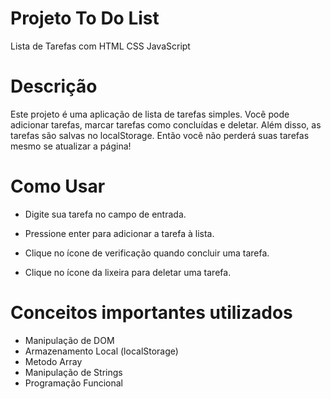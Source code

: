 # Projeto To Do List
Lista de Tarefas com HTML CSS JavaScript

# Descrição
Este projeto é uma aplicação de lista de tarefas simples. Você pode adicionar tarefas, marcar tarefas como concluídas e deletar. Além disso, as tarefas são salvas no localStorage.
Então você não perderá suas tarefas mesmo se atualizar a página!

# Como Usar
 - Digite sua tarefa no campo de entrada.

 - Pressione enter para adicionar a tarefa à lista.

 - Clique no ícone de verificação quando concluir uma tarefa.

 - Clique no ícone da lixeira para deletar uma tarefa.


# Conceitos importantes utilizados

 - Manipulação de DOM
 - Armazenamento Local (localStorage)
 - Metodo Array
 - Manipulação de Strings
 - Programação Funcional

